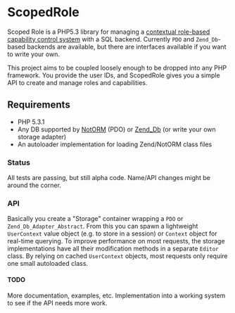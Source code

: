 # ScopedRole
Scoped Role is a PHP5.3 library for managing a [contextual role-based capability control system](http://www.mrclay.org/2011/04/01/designing-a-contextual-role-based-capability-control-system/) with a SQL backend. Currently `PDO` and `Zend_Db`-based backends are available, but there are interfaces available if you want to write your own.

This project aims to be coupled loosely enough to be dropped into any PHP framework. You provide the user IDs, and ScopedRole gives you a simple API to create and manage roles and capabilities.

## Requirements
* PHP 5.3.1
* Any DB supported by [NotORM](http://www.notorm.com/) (PDO) or [Zend_Db](http://framework.zend.com/manual/en/zend.db.adapter.html) (or write your own storage adapter)
* An autoloader implementation for loading Zend/NotORM class files

### Status
All tests are passing, but still alpha code. Name/API changes might be around the corner.

### API
Basically you create a "Storage" container wrapping a `PDO` or `Zend_Db_Adapter_Abstract`. From this you can spawn a lightweight `UserContext` value object (e.g. to store in a session) or `Context` object for real-time querying. To improve performance on most requests, the storage implementations have all their modification methods in a separate `Editor` class. By relying on cached `UserContext` objects, most requests only require one small autoloaded class.

#### TODO
More documentation, examples, etc. Implementation into a working system to see if the API needs more work.